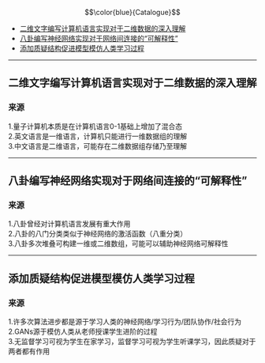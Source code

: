 $$\color{blue}{Catalogue}$$
- [二维文字编写计算机语言实现对于二维数据的深入理解](#二维文字)
- [八卦编写神经网络实现对于网络间连接的“可解释性”](#八卦)
- [添加质疑结构促进模型模仿人类学习过程](#质疑结构)
***
## <a id="二维文字">二维文字编写计算机语言实现对于二维数据的深入理解</a>
### 来源
1.量子计算机本质是在计算机语言0-1基础上增加了混合态     
2.英文语言是一维语言，计算机只能进行一维数据组的理解     
3.中文语言是二维语言，可能存在二维数据组存储乃至理解     
***
## <a id="八卦">八卦编写神经网络实现对于网络间连接的“可解释性”</a>
### 来源
1.八卦曾经对计算机语言发展有重大作用     
2.八卦的八门分类类似于神经网络的激活函数（八重分类）     
3.八卦多次堆叠可构建一维或二维数组，可能可以辅助神经网络可解释性     
***
## <a id="质疑结构">添加质疑结构促进模型模仿人类学习过程</a>
### 来源
1.许多次算法进步都是源于学习人类的神经网络/学习行为/团队协作/社会行为    
2.GANs源于模仿人类从老师授课学生进阶的过程    
3.无监督学习可视为学生在家学习，监督学习可视为学生听课学习，因此质疑对于两者都有作用   
